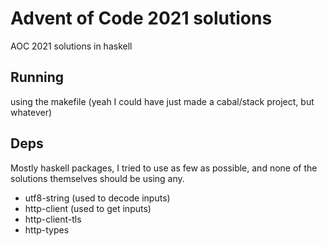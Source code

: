 # Advent of Code 2021 solutions

AOC 2021 solutions in haskell

## Running

using the makefile (yeah I could have just made a cabal/stack project, but whatever)

## Deps

Mostly haskell packages, I tried to use as few as possible, and none of the solutions themselves should be using any.

- utf8-string (used to decode inputs)
- http-client (used to get inputs)
- http-client-tls
- http-types
